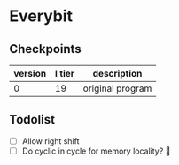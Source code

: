 # Everybit

## Checkpoints

version | l tier | description
------- | ------ | ---------
0       | 19     | original program

## Todolist

- [ ] Allow right shift
- [ ] Do cyclic in cycle for memory locality? 🤔